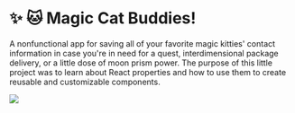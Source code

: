 # ✨ 🐱 Magic Cat Buddies!

A nonfunctional app for saving all of your favorite magic kitties' contact information in case you're in need for a quest, interdimensional package delivery, or a little dose of moon prism power. The purpose of this little project was to learn about React properties and how to use them to create reusable and customizable components.

![](https://i.imgur.com/CfvRWCC.png)

